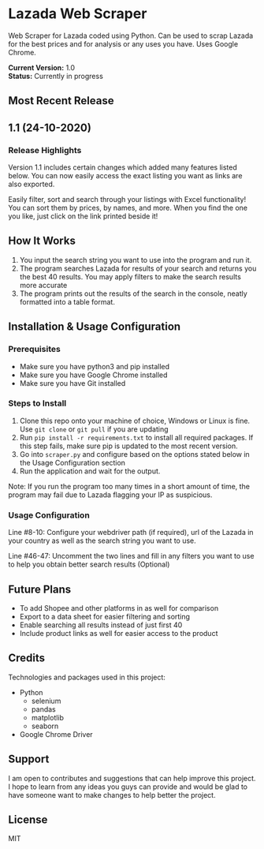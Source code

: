 # Lazada Web Scraper 
Web Scraper for Lazada coded using Python. Can be used to scrap Lazada for the best prices and for analysis or any uses you have. Uses Google Chrome.

<b>Current Version:</b> 1.0 <br>
<b>Status:</b> Currently in progress

## Most Recent Release
## 1.1 (24-10-2020)
### Release Highlights
Version 1.1 includes certain changes which added many features listed below. You can now easily access the exact listing you want as links are also exported. 

Easily filter, sort and search through your listings with Excel functionality! You can sort them by prices, by names, and more. When you find the one you like, just click on the link printed beside it!


## How It Works
1. You input the search string you want to use into the program and run it.
2. The program searches Lazada for results of your search and returns you the best 40 results. You may apply filters to make the search results more accurate
3. The program prints out the results of the search in the console, neatly formatted into a table format.



## Installation & Usage Configuration
### Prerequisites
- Make sure you have python3 and pip installed
- Make sure you have Google Chrome installed
- Make sure you have Git installed

### Steps to Install
1. Clone this repo onto your machine of choice, Windows or Linux is fine. Use `git clone` or `git pull` if you are updating
2. Run `pip install -r requirements.txt` to install all required packages. If this step fails, make sure pip is updated to the most recent version.
3. Go into `scraper.py` and configure based on the options stated below in the Usage Configuration section
4. Run the application and wait for the output.

Note: If you run the program too many times in a short amount of time, the program may fail due to Lazada flagging your IP as suspicious.

### Usage Configuration
Line #8-10: Configure your webdriver path (if required), url of the Lazada in your country as well as the search string you want to use.

Line #46-47: Uncomment the two lines and fill in any filters you want to use to help you obtain better search results (Optional) 



## Future Plans
- To add Shopee and other platforms in as well for comparison
- Export to a data sheet for easier filtering and sorting
- Enable searching all results instead of just first 40
- Include product links as well for easier access to the product



## Credits
Technologies and packages used in this project:
- Python   
    - selenium
    - pandas
    - matplotlib
    - seaborn
- Google Chrome Driver



## Support
I am open to contributes and suggestions that can help improve this project. I hope to learn from any ideas you guys can provide and would be glad to have someone want to make changes to help better the project. 



## License
MIT
